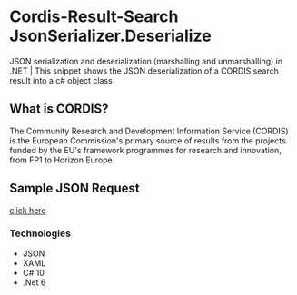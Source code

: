 # Cordis-Result-Search JsonSerializer.Deserialize
JSON serialization and deserialization (marshalling and unmarshalling) in .NET  |
This snippet shows the JSON deserialization of a CORDIS search result into a c# object class
## What is CORDIS?
The Community Research and Development Information Service (CORDIS) is the European Commission's primary source of results from the projects funded by the EU's framework programmes for research and innovation, from FP1 to Horizon Europe.
## Sample JSON Request
[click here](https://cordis.europa.eu/search/de?q=applicationDomain%2Fcode%3D%27ener%27%2C%27ict%27%20AND%20relatedRegion%2Fregion%2FeuCode%3D%27DE%27%20AND%20language%3D%27de%27&p=1&num=10&srt=Relevance:decreasing&format=json)
### Technologies

* JSON
* XAML
* C# 10
* .Net 6

